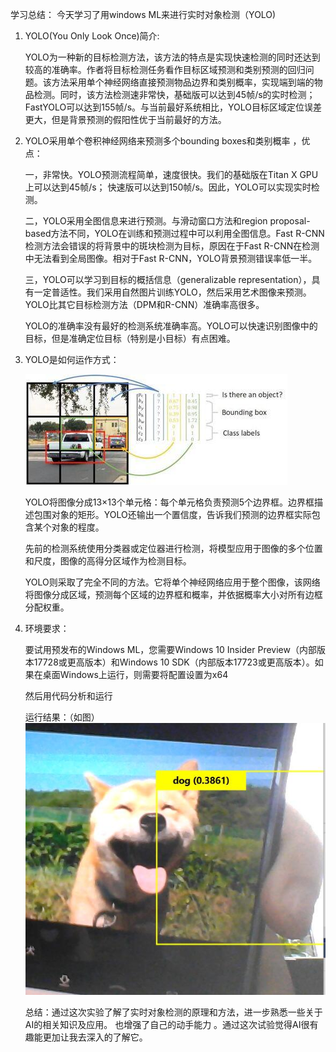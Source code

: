 学习总结：
今天学习了用windows ML来进行实时对象检测（YOLO)
1. YOLO(You Only Look Once)简介:

    YOLO为一种新的目标检测方法，该方法的特点是实现快速检测的同时还达到较高的准确率。作者将目标检测任务看作目标区域预测和类别预测的回归问题。该方法采用单个神经网络直接预测物品边界和类别概率，实现端到端的物品检测。同时，该方法检测速非常快，基础版可以达到45帧/s的实时检测；FastYOLO可以达到155帧/s。与当前最好系统相比，YOLO目标区域定位误差更大，但是背景预测的假阳性优于当前最好的方法。

2. YOLO采用单个卷积神经网络来预测多个bounding boxes和类别概率 ，优点：

    一，非常快。YOLO预测流程简单，速度很快。我们的基础版在Titan X GPU上可以达到45帧/s； 快速版可以达到150帧/s。因此，YOLO可以实现实时检测。

    二，YOLO采用全图信息来进行预测。与滑动窗口方法和region proposal-based方法不同，YOLO在训练和预测过程中可以利用全图信息。Fast R-CNN检测方法会错误的将背景中的斑块检测为目标，原因在于Fast R-CNN在检测中无法看到全局图像。相对于Fast R-CNN，YOLO背景预测错误率低一半。

    三，YOLO可以学习到目标的概括信息（generalizable representation），具有一定普适性。我们采用自然图片训练YOLO，然后采用艺术图像来预测。YOLO比其它目标检测方法（DPM和R-CNN）准确率高很多。

    YOLO的准确率没有最好的检测系统准确率高。YOLO可以快速识别图像中的目标，但是准确定位目标（特别是小目标）有点困难。
3. YOLO是如何运作方式：
   
   ![](media/a.jpg)

   YOLO将图像分成13×13个单元格：每个单元格负责预测5个边界框。边界框描述包围对象的矩形。YOLO还输出一个置信度，告诉我们预测的边界框实际包含某个对象的程度。

    先前的检测系统使用分类器或定位器进行检测，将模型应用于图像的多个位置和尺度，图像的高得分区域作为检测目标。

    YOLO则采取了完全不同的方法。它将单个神经网络应用于整个图像，该网络将图像分成区域，预测每个区域的边界框和概率，并依据概率大小对所有边框分配权重。
4. 环境要求：
     
   要试用预发布的Windows ML，您需要Windows 10 Insider Preview（内部版本17728或更高版本）和Windows 10 SDK（内部版本17723或更高版本）。如果在桌面Windows上运行，则需要将配置设置为x64
   
   然后用代码分析和运行
   
   运行结果：（如图）
   ![](media/c.jpg)

   总结：通过这次实验了解了实时对象检测的原理和方法，进一步熟悉一些关于AI的相关知识及应用。
   也增强了自己的动手能力 。通过这次试验觉得AI很有趣能更加让我去深入的了解它。
    